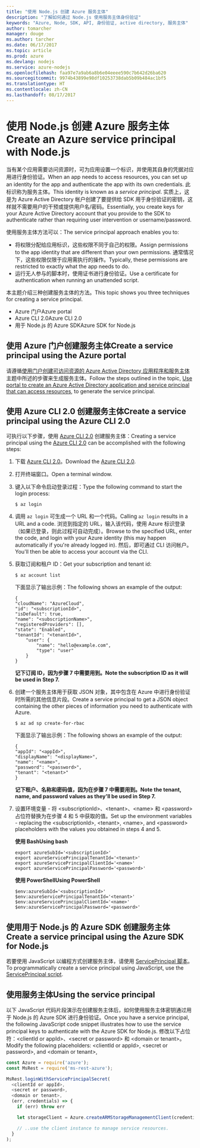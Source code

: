 ```yaml
---
title: "使用 Node.js 创建 Azure 服务主体"
description: "了解如何通过 Node.js 使用服务主体身份验证"
keywords: "Azure, Node, SDK, API, 身份验证, active directory, 服务主体"
author: tomarcher
manager: douge
ms.author: tarcher
ms.date: 06/17/2017
ms.topic: article
ms.prod: azure
ms.devlang: nodejs
ms.service: azure-nodejs
ms.openlocfilehash: faa97e7a9ab6a8b6e04eeee590c7b642d26ba620
ms.sourcegitcommit: 9974b43899e98df10253738dab5b09b484ac1bf5
ms.translationtype: HT
ms.contentlocale: zh-CN
ms.lasthandoff: 08/17/2017
---
```

# <a name="create-an-azure-service-principal-with-nodejs"></a><span data-ttu-id="18fec-104">使用 Node.js 创建 Azure 服务主体</span><span class="sxs-lookup"><span data-stu-id="18fec-104">Create an Azure service principal with Node.js</span></span> 

<span data-ttu-id="18fec-105">当有某个应用需要访问资源时，可为应用设置一个标识，并使用其自身的凭据对应用进行身份验证。</span><span class="sxs-lookup"><span data-stu-id="18fec-105">When an app needs to access resources, you can set up an identity for the app and authenticate the app with its own credentials.</span></span> <span data-ttu-id="18fec-106">此标识称为服务主体。</span><span class="sxs-lookup"><span data-stu-id="18fec-106">This identity is known as a *service principal*.</span></span> <span data-ttu-id="18fec-107">实质上，这是为 Azure Active Directory 帐户创建了要提供给 SDK 用于身份验证的密钥，这样就不需要用户的干预或提供用户名/密码。</span><span class="sxs-lookup"><span data-stu-id="18fec-107">Essentially, you create keys for your Azure Active Directory account that you provide to the SDK to authenticate rather than requiring user intervention or username/password.</span></span>

<span data-ttu-id="18fec-108">使用服务主体方法可以：</span><span class="sxs-lookup"><span data-stu-id="18fec-108">The service principal approach enables you to:</span></span>
- <span data-ttu-id="18fec-109">将权限分配给应用标识，这些权限不同于自己的权限。</span><span class="sxs-lookup"><span data-stu-id="18fec-109">Assign permissions to the app identity that are different than your own permissions.</span></span> <span data-ttu-id="18fec-110">通常情况下，这些权限仅限于应用需执行的操作。</span><span class="sxs-lookup"><span data-stu-id="18fec-110">Typically, these permissions are restricted to exactly what the app needs to do.</span></span>
- <span data-ttu-id="18fec-111">运行无人参与的脚本时，使用证书进行身份验证。</span><span class="sxs-lookup"><span data-stu-id="18fec-111">Use a certificate for authentication when running an unattended script.</span></span>

<span data-ttu-id="18fec-112">本主题介绍三种创建服务主体的方法。</span><span class="sxs-lookup"><span data-stu-id="18fec-112">This topic shows you three techniques for creating a service principal.</span></span>

- <span data-ttu-id="18fec-113">Azure 门户</span><span class="sxs-lookup"><span data-stu-id="18fec-113">Azure portal</span></span>
- <span data-ttu-id="18fec-114">Azure CLI 2.0</span><span class="sxs-lookup"><span data-stu-id="18fec-114">Azure CLI 2.0</span></span>
- <span data-ttu-id="18fec-115">用于 Node.js 的 Azure SDK</span><span class="sxs-lookup"><span data-stu-id="18fec-115">Azure SDK for Node.js</span></span>

## <a name="create-a-service-principal-using-the-azure-portal"></a><span data-ttu-id="18fec-116">使用 Azure 门户创建服务主体</span><span class="sxs-lookup"><span data-stu-id="18fec-116">Create a service principal using the Azure portal</span></span>

<span data-ttu-id="18fec-117">请遵循[使用门户创建可访问资源的 Azure Active Directory 应用程序和服务主体](https://azure.microsoft.com/documentation/articles/resource-group-create-service-principal-portal/)主题中所述的步骤来生成服务主体。</span><span class="sxs-lookup"><span data-stu-id="18fec-117">Follow the steps outlined in the topic, [Use portal to create an Azure Active Directory application and service principal that can access resources](https://azure.microsoft.com/documentation/articles/resource-group-create-service-principal-portal/), to generate the service principal.</span></span>

## <a name="create-a-service-principal-using-the-azure-cli-20"></a><span data-ttu-id="18fec-118">使用 Azure CLI 2.0 创建服务主体</span><span class="sxs-lookup"><span data-stu-id="18fec-118">Create a service principal using the Azure CLI 2.0</span></span>

<span data-ttu-id="18fec-119">可执行以下步骤，使用 [Azure CLI 2.0](https://docs.microsoft.com/cli/azure/install-az-cli2) 创建服务主体：</span><span class="sxs-lookup"><span data-stu-id="18fec-119">Creating a service principal using the [Azure CLI 2.0](https://docs.microsoft.com/cli/azure/install-az-cli2) can be accomplished with the following steps:</span></span>

1. <span data-ttu-id="18fec-120">下载 [Azure CLI 2.0](https://docs.microsoft.com/cli/azure/install-az-cli2)。</span><span class="sxs-lookup"><span data-stu-id="18fec-120">Download the [Azure CLI 2.0](https://docs.microsoft.com/cli/azure/install-az-cli2).</span></span>

2. <span data-ttu-id="18fec-121">打开终端窗口。</span><span class="sxs-lookup"><span data-stu-id="18fec-121">Open a terminal window.</span></span>

3. <span data-ttu-id="18fec-122">键入以下命令启动登录过程：</span><span class="sxs-lookup"><span data-stu-id="18fec-122">Type the following command to start the login process:</span></span>

    ```shell
    $ az login
    ```

4. <span data-ttu-id="18fec-123">调用 `az login` 可生成一个 URL 和一个代码。</span><span class="sxs-lookup"><span data-stu-id="18fec-123">Calling `az login` results in a URL and a code.</span></span> <span data-ttu-id="18fec-124">浏览到指定的 URL，输入该代码，使用 Azure 标识登录（如果已登录，则此过程可自动完成）。</span><span class="sxs-lookup"><span data-stu-id="18fec-124">Browse to the specified URL, enter the code, and login with your Azure identity (this may happen automatically if you're already logged in).</span></span> <span data-ttu-id="18fec-125">然后，即可通过 CLI 访问帐户。</span><span class="sxs-lookup"><span data-stu-id="18fec-125">You'll then be able to access your account via the CLI.</span></span>

5. <span data-ttu-id="18fec-126">获取订阅和租户 ID：</span><span class="sxs-lookup"><span data-stu-id="18fec-126">Get your subscription and tenant id:</span></span>

    ```shell
    $ az account list
    ```

    <span data-ttu-id="18fec-127">下面显示了输出示例：</span><span class="sxs-lookup"><span data-stu-id="18fec-127">The following shows an example of the output:</span></span>

    ```shell
    {
    "cloudName": "AzureCloud",
    "id": "<subscriptionId>",
    "isDefault": true,
    "name": "<subscriptionName>",
    "registeredProviders": [],
    "state": "Enabled",
    "tenantId": "<tenantId>",
        "user": {
            "name": "hello@example.com",
            "type": "user"
        }
    }
    ```

    <span data-ttu-id="18fec-128">**记下订阅 ID，因为步骤 7 中需要用到。**</span><span class="sxs-lookup"><span data-stu-id="18fec-128">**Note the subscription ID as it will be used in Step 7.**</span></span>

6. <span data-ttu-id="18fec-129">创建一个服务主体用于获取 JSON 对象，其中包含在 Azure 中进行身份验证时所需的其他信息片段。</span><span class="sxs-lookup"><span data-stu-id="18fec-129">Create a service principal to get a JSON object containing the other pieces of information you need to authenticate with Azure.</span></span>

    ```shell
    $ az ad sp create-for-rbac
    ```

    <span data-ttu-id="18fec-130">下面显示了输出示例：</span><span class="sxs-lookup"><span data-stu-id="18fec-130">The following shows an example of the output:</span></span>

    ```shell
    {
    "appId": "<appId>",
    "displayName": "<displayName>",
    "name": "<name>",
    "password": "<password>",
    "tenant": "<tenant>"
    }
    ```

    <span data-ttu-id="18fec-131">**记下租户、名称和密码值，因为在步骤 7 中需要用到。**</span><span class="sxs-lookup"><span data-stu-id="18fec-131">**Note the tenant, name, and password values as they'll be used in Step 7.**</span></span>

7. <span data-ttu-id="18fec-132">设置环境变量 - 将 &lt;subscriptionId>、&lt;tenant>、&lt;name> 和 &lt;password> 占位符替换为在步骤 4 和 5 中获取的值。</span><span class="sxs-lookup"><span data-stu-id="18fec-132">Set up the environment variables - replacing the &lt;subscriptionId>, &lt;tenant>, &lt;name>, and &lt;password> placeholders with the values you obtained in steps 4 and 5.</span></span> 

    <span data-ttu-id="18fec-133">**使用 Bash**</span><span class="sxs-lookup"><span data-stu-id="18fec-133">**Using bash**</span></span>

    ```shell
    export azureSubId='<subscriptionId>'
    export azureServicePrincipalTenantId='<tenant>'
    export azureServicePrincipalClientId='<name>'
    export azureServicePrincipalPassword='<password>'
    ```

    <span data-ttu-id="18fec-134">**使用 PowerShell**</span><span class="sxs-lookup"><span data-stu-id="18fec-134">**Using PowerShell**</span></span>

    ```shell
    $env:azureSubId='<subscriptionId>'
    $env:azureServicePrincipalTenantId='<tenant>'
    $env:azureServicePrincipalClientId='<name>'
    $env:azureServicePrincipalPassword='<password>'
    ```

## <a name="create-a-service-principal-using-the-azure-sdk-for-nodejs"></a><span data-ttu-id="18fec-135">使用用于 Node.js 的 Azure SDK 创建服务主体</span><span class="sxs-lookup"><span data-stu-id="18fec-135">Create a service principal using the Azure SDK for Node.js</span></span>

<span data-ttu-id="18fec-136">若要使用 JavaScript 以编程方式创建服务主体，请使用 [ServicePrincipal 脚本](https://github.com/Azure/azure-sdk-for-node/tree/master/Documentation/ServicePrincipal)。</span><span class="sxs-lookup"><span data-stu-id="18fec-136">To programmatically create a service principal using JavaScript, use the [ServicePrincipal script](https://github.com/Azure/azure-sdk-for-node/tree/master/Documentation/ServicePrincipal).</span></span>   

## <a name="using-the-service-principal"></a><span data-ttu-id="18fec-137">使用服务主体</span><span class="sxs-lookup"><span data-stu-id="18fec-137">Using the service principal</span></span>

<span data-ttu-id="18fec-138">以下 JavaScript 代码片段演示在创建服务主体后，如何使用服务主体密钥通过用于 Node.js 的 Azure SDK 进行身份验证。</span><span class="sxs-lookup"><span data-stu-id="18fec-138">Once you have a service principal, the following JavaScript code snippet illustrates how to use the service principal keys to authenticate with the Azure SDK for Node.js.</span></span> <span data-ttu-id="18fec-139">修改以下占位符：&lt;clientId or appId>、&lt;secret or password> 和 &lt;domain or tenant>。</span><span class="sxs-lookup"><span data-stu-id="18fec-139">Modify the following placeholders: &lt;clientId or appId>, &lt;secret or password>, and &lt;domain or tenant>,</span></span>

```javascript
const Azure = require('azure');
const MsRest = require('ms-rest-azure');

MsRest.loginWithServicePrincipalSecret(
  <clientId or appId>,
  <secret or password>,
  <domain or tenant>,
  (err, credentials) => {
    if (err) throw err

    let storageClient = Azure.createARMStorageManagementClient(credentials, '<azure-subscription-id>');

    // ..use the client instance to manage service resources.
  }
);
```
